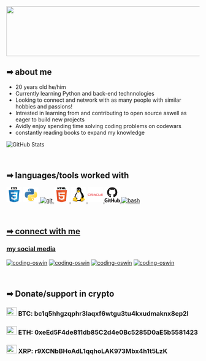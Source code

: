 <img src="https://share.creavite.co/oVA7K7G64z6M72UV.gif" width = "1000" height = "130" align="center">

## ➡ about me

- 20 years old he/him
- Currently learning Python and back-end technnologies
- Looking to connect and network with as many people with similar hobbies and passions!
- Intrested in learning from and contributing to open source aswell as eager to build new projects
- Avidly enjoy spending time solving coding problems on codewars
- constantly reading books to expand my knowledge



![GitHub Stats](https://github-readme-stats.vercel.app/api?username=codingoswin&theme=radical)

<br>

## ➡ languages/tools worked with



<p align="left">  <a href="https://www.w3schools.com/css/" target="_blank"> <img src="https://raw.githubusercontent.com/devicons/devicon/master/icons/css3/css3-original-wordmark.svg" alt="css3" width="40" height="40"/></a> <a href="https://www.python.org" target="_blank"> <img src="https://raw.githubusercontent.com/devicons/devicon/master/icons/python/python-original.svg" alt="python" width="40" height="40"/> </a> <a href="https://git-scm.com/" target="_blank"> <img src="https://www.vectorlogo.zone/logos/git-scm/git-scm-icon.svg" alt="git" width="40" height="40"/> </a> <a href="https://www.w3.org/html/" target="_blank"> <img src="https://raw.githubusercontent.com/devicons/devicon/master/icons/html5/html5-original-wordmark.svg" alt="html5" width="40" height="40"/> </a></a>  </a> <a href="https://www.linux.org/" target="_blank"> <img src="https://raw.githubusercontent.com/devicons/devicon/master/icons/linux/linux-original.svg" alt="linux" width="40" height="40"/> </a> <a href="https://www.oracle.com/" target="_blank"> <img src="https://raw.githubusercontent.com/devicons/devicon/master/icons/oracle/oracle-original.svg" alt="oracle" width="40" height="40"/> </a> <a href="https://github.com/codingoswin" target="_blank"> <img src="https://raw.githubusercontent.com/devicons/devicon/master/icons/github/github-original-wordmark.svg" alt="photoshop" width="40" height="40"/> </a> <a href="https://www.gnu.org/software/bash/" target="_blank"> <img src="https://www.vectorlogo.zone/logos/gnu_bash/gnu_bash-icon.svg" alt="bash" width="40" height="40"/> </p>
<br>

## ➡ connect with me

<h3 align="left">my social media</h3>
<p align="left">
<a href="https://www.codewars.com/users/codingoswin" target="blank"><img align="center" src="https://www.codewars.com/packs/assets/logo.61192cf7.svg" alt="coding-oswin" height="30" width="40" /></a>
<a href="https://twitter.com/InfiniteOswin" target="blank"><img align="center" src="https://raw.githubusercontent.com/rahuldkjain/github-profile-readme-generator/master/src/images/icons/Social/twitter.svg" alt="coding-oswin" height="30" width="40" /></a>
<a href="https://www.linkedin.com/in/oswin-pinto/" target="blank"><img align="center" src="https://raw.githubusercontent.com/rahuldkjain/github-profile-readme-generator/master/src/images/icons/Social/linked-in-alt.svg" alt="coding-oswin" height="30" width="40" /></a>
<a href="https://leetcode.com/Oswin147/" target="blank"><img align="center" src="https://raw.githubusercontent.com/rahuldkjain/github-profile-readme-generator/master/src/images/icons/Social/leet-code.svg" alt="coding-oswin" height="30" width="40" /></a>
</p>
<br>

## ➡ Donate/support in crypto

<h3> <img src ="https://dynamic-assets.coinbase.com/e785e0181f1a23a30d9476038d9be91e9f6c63959b538eabbc51a1abc8898940383291eede695c3b8dfaa1829a9b57f5a2d0a16b0523580346c6b8fab67af14b/asset_icons/b57ac673f06a4b0338a596817eb0a50ce16e2059f327dc117744449a47915cb2.png" width = 27 height = 22 > BTC: bc1q5hhgzqphr3laqxf6wtgu3tu4kxudmaknx8ep2l

<br>

<h3> <img src = "https://dynamic-assets.coinbase.com/dbb4b4983bde81309ddab83eb598358eb44375b930b94687ebe38bc22e52c3b2125258ffb8477a5ef22e33d6bd72e32a506c391caa13af64c00e46613c3e5806/asset_icons/4113b082d21cc5fab17fc8f2d19fb996165bcce635e6900f7fc2d57c4ef33ae9.png" width = 27 height = 22> ETH: 0xeEd5F4de811db85C2d4e0Bc5285D0aE5b5581423 </h3>

  
<h3> <img src = "https://dynamic-assets.coinbase.com/e81509d2307f706f3a6f8999968874b50b628634abf5154fc91a7e5f7685d496a33acb4cde02265ed6f54b0a08fa54912208516e956bc5f0ffd1c9c2634099ae/asset_icons/3af4b33bde3012fd29dd1366b0ad737660f24acc91750ee30a034a0679256d0b.png" width = 27 height = 22>  XRP: r9XCNbBHoAdL1qqhoLAK973Mbx4h1t5LzK </h3>


